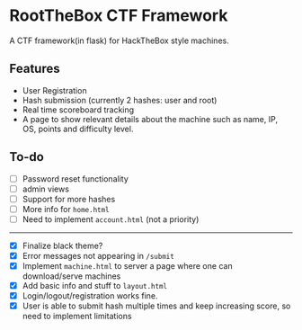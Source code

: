 # RootTheBox CTF Framework

A CTF framework(in flask) for HackTheBox style machines. 

## Features

* User Registration
* Hash submission (currently 2 hashes: user and root)
* Real time scoreboard tracking
* A page to show relevant details about the machine such as name, IP, OS, points and difficulty level. 

## To-do

- [ ] Password reset functionality
- [ ] admin views
- [ ] Support for more hashes
- [ ] More info for `home.html`
- [ ] Need to implement `account.html` (not a priority)
<hr/>

- [x] Finalize black theme?
- [x] Error messages not appearing in `/submit`
- [x] Implement `machine.html` to server a page where one can download/serve machines
- [x] Add basic info and stuff to `layout.html`
- [x] Login/logout/registration works fine.
- [x] User is able to submit hash multiple times and keep increasing score, so need to implement limitations
